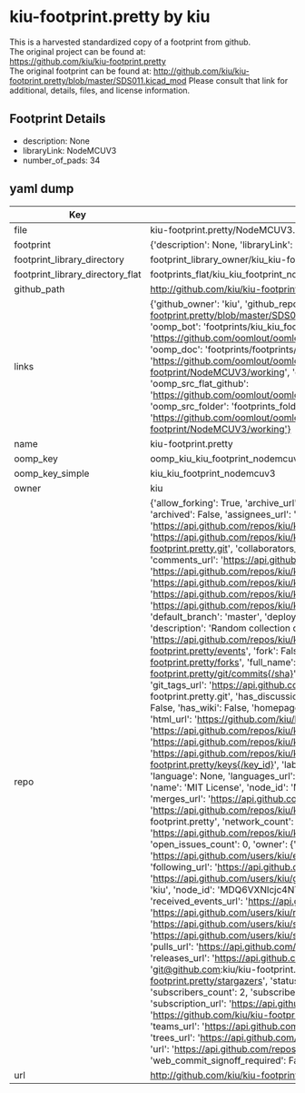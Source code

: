 # kiu-footprint.pretty by kiu  
This is a harvested standardized copy of a footprint from github.  
The original project can be found at:  
https://github.com/kiu/kiu-footprint.pretty  
The original footprint can be found at:
http://github.com/kiu/kiu-footprint.pretty/blob/master/SDS011.kicad_mod
Please consult that link for additional, details, files, and license information.  
## Footprint Details
* description: None  
* libraryLink: NodeMCUV3  
* number_of_pads: 34  
## yaml dump  
| Key | Value |  
| --- | --- |  
| file | kiu-footprint.pretty/NodeMCUV3.kicad_mod |  
| footprint | {'description': None, 'libraryLink': 'NodeMCUV3', 'number_of_pads': 34} |  
| footprint_library_directory | footprint_library_owner/kiu_kiu-footprint.pretty |  
| footprint_library_directory_flat | footprints_flat/kiu_kiu_footprint_nodemcuv3/working |  
| github_path | http://github.com/kiu/kiu-footprint.pretty/blob/master/NodeMCUV3.kicad_mod |  
| links | {'github_owner': 'kiu', 'github_repo_name': 'kiu-footprint.pretty', 'github_src': 'http://github.com/kiu/kiu-footprint.pretty/blob/master/SDS011.kicad_mod', 'github_src_repo': 'https://github.com/kiu/kiu-footprint.pretty', 'oomp_bot': 'footprints/kiu_kiu_footprint_nodemcuv3/working', 'oomp_bot_github': 'https://github.com/oomlout/oomlout_oomp_footprint_bot/tree/main/footprints/kiu_kiu_footprint_nodemcuv3/working', 'oomp_doc': 'footprints/footprints/kiu/kiu-footprint/NodeMCUV3/working/', 'oomp_doc_github': 'https://github.com/oomlout/oomlout_oomp_footprint_doc/tree/main/footprints/footprints/kiu/kiu-footprint/NodeMCUV3/working', 'oomp_src_flat': 'footprints_flat/footprints_flat/kiu_kiu_footprint_nodemcuv3/working', 'oomp_src_flat_github': 'https://github.com/oomlout/oomlout_oomp_footprint_src/tree/main/footprints_flat/kiu_kiu_footprint_nodemcuv3/working', 'oomp_src_folder': 'footprints_folder/footprints_folder/kiu/kiu-footprint/NodeMCUV3/working', 'oomp_src_folder_github': 'https://github.com/oomlout/oomlout_oomp_footprint_src/tree/main/footprints_folder/kiu/kiu-footprint/NodeMCUV3/working'} |  
| name | kiu-footprint.pretty |  
| oomp_key | oomp_kiu_kiu_footprint_nodemcuv3 |  
| oomp_key_simple | kiu_kiu_footprint_nodemcuv3 |  
| owner | kiu |  
| repo | {'allow_forking': True, 'archive_url': 'https://api.github.com/repos/kiu/kiu-footprint.pretty/{archive_format}{/ref}', 'archived': False, 'assignees_url': 'https://api.github.com/repos/kiu/kiu-footprint.pretty/assignees{/user}', 'blobs_url': 'https://api.github.com/repos/kiu/kiu-footprint.pretty/git/blobs{/sha}', 'branches_url': 'https://api.github.com/repos/kiu/kiu-footprint.pretty/branches{/branch}', 'clone_url': 'https://github.com/kiu/kiu-footprint.pretty.git', 'collaborators_url': 'https://api.github.com/repos/kiu/kiu-footprint.pretty/collaborators{/collaborator}', 'comments_url': 'https://api.github.com/repos/kiu/kiu-footprint.pretty/comments{/number}', 'commits_url': 'https://api.github.com/repos/kiu/kiu-footprint.pretty/commits{/sha}', 'compare_url': 'https://api.github.com/repos/kiu/kiu-footprint.pretty/compare/{base}...{head}', 'contents_url': 'https://api.github.com/repos/kiu/kiu-footprint.pretty/contents/{+path}', 'contributors_url': 'https://api.github.com/repos/kiu/kiu-footprint.pretty/contributors', 'created_at': '2017-02-25T15:43:00Z', 'default_branch': 'master', 'deployments_url': 'https://api.github.com/repos/kiu/kiu-footprint.pretty/deployments', 'description': 'Random collection of KiCad footprints', 'disabled': False, 'downloads_url': 'https://api.github.com/repos/kiu/kiu-footprint.pretty/downloads', 'events_url': 'https://api.github.com/repos/kiu/kiu-footprint.pretty/events', 'fork': False, 'forks': 0, 'forks_count': 0, 'forks_url': 'https://api.github.com/repos/kiu/kiu-footprint.pretty/forks', 'full_name': 'kiu/kiu-footprint.pretty', 'git_commits_url': 'https://api.github.com/repos/kiu/kiu-footprint.pretty/git/commits{/sha}', 'git_refs_url': 'https://api.github.com/repos/kiu/kiu-footprint.pretty/git/refs{/sha}', 'git_tags_url': 'https://api.github.com/repos/kiu/kiu-footprint.pretty/git/tags{/sha}', 'git_url': 'git://github.com/kiu/kiu-footprint.pretty.git', 'has_discussions': False, 'has_downloads': True, 'has_issues': True, 'has_pages': False, 'has_projects': False, 'has_wiki': False, 'homepage': None, 'hooks_url': 'https://api.github.com/repos/kiu/kiu-footprint.pretty/hooks', 'html_url': 'https://github.com/kiu/kiu-footprint.pretty', 'id': 83142016, 'is_template': False, 'issue_comment_url': 'https://api.github.com/repos/kiu/kiu-footprint.pretty/issues/comments{/number}', 'issue_events_url': 'https://api.github.com/repos/kiu/kiu-footprint.pretty/issues/events{/number}', 'issues_url': 'https://api.github.com/repos/kiu/kiu-footprint.pretty/issues{/number}', 'keys_url': 'https://api.github.com/repos/kiu/kiu-footprint.pretty/keys{/key_id}', 'labels_url': 'https://api.github.com/repos/kiu/kiu-footprint.pretty/labels{/name}', 'language': None, 'languages_url': 'https://api.github.com/repos/kiu/kiu-footprint.pretty/languages', 'license': {'key': 'mit', 'name': 'MIT License', 'node_id': 'MDc6TGljZW5zZTEz', 'spdx_id': 'MIT', 'url': 'https://api.github.com/licenses/mit'}, 'merges_url': 'https://api.github.com/repos/kiu/kiu-footprint.pretty/merges', 'milestones_url': 'https://api.github.com/repos/kiu/kiu-footprint.pretty/milestones{/number}', 'mirror_url': None, 'name': 'kiu-footprint.pretty', 'network_count': 0, 'node_id': 'MDEwOlJlcG9zaXRvcnk4MzE0MjAxNg==', 'notifications_url': 'https://api.github.com/repos/kiu/kiu-footprint.pretty/notifications{?since,all,participating}', 'open_issues': 0, 'open_issues_count': 0, 'owner': {'avatar_url': 'https://avatars.githubusercontent.com/u/785968?v=4', 'events_url': 'https://api.github.com/users/kiu/events{/privacy}', 'followers_url': 'https://api.github.com/users/kiu/followers', 'following_url': 'https://api.github.com/users/kiu/following{/other_user}', 'gists_url': 'https://api.github.com/users/kiu/gists{/gist_id}', 'gravatar_id': '', 'html_url': 'https://github.com/kiu', 'id': 785968, 'login': 'kiu', 'node_id': 'MDQ6VXNlcjc4NTk2OA==', 'organizations_url': 'https://api.github.com/users/kiu/orgs', 'received_events_url': 'https://api.github.com/users/kiu/received_events', 'repos_url': 'https://api.github.com/users/kiu/repos', 'site_admin': False, 'starred_url': 'https://api.github.com/users/kiu/starred{/owner}{/repo}', 'subscriptions_url': 'https://api.github.com/users/kiu/subscriptions', 'type': 'User', 'url': 'https://api.github.com/users/kiu'}, 'private': False, 'pulls_url': 'https://api.github.com/repos/kiu/kiu-footprint.pretty/pulls{/number}', 'pushed_at': '2017-02-25T15:47:15Z', 'releases_url': 'https://api.github.com/repos/kiu/kiu-footprint.pretty/releases{/id}', 'size': 3, 'ssh_url': 'git@github.com:kiu/kiu-footprint.pretty.git', 'stargazers_count': 0, 'stargazers_url': 'https://api.github.com/repos/kiu/kiu-footprint.pretty/stargazers', 'statuses_url': 'https://api.github.com/repos/kiu/kiu-footprint.pretty/statuses/{sha}', 'subscribers_count': 2, 'subscribers_url': 'https://api.github.com/repos/kiu/kiu-footprint.pretty/subscribers', 'subscription_url': 'https://api.github.com/repos/kiu/kiu-footprint.pretty/subscription', 'svn_url': 'https://github.com/kiu/kiu-footprint.pretty', 'tags_url': 'https://api.github.com/repos/kiu/kiu-footprint.pretty/tags', 'teams_url': 'https://api.github.com/repos/kiu/kiu-footprint.pretty/teams', 'temp_clone_token': None, 'topics': [], 'trees_url': 'https://api.github.com/repos/kiu/kiu-footprint.pretty/git/trees{/sha}', 'updated_at': '2021-06-05T21:20:25Z', 'url': 'https://api.github.com/repos/kiu/kiu-footprint.pretty', 'visibility': 'public', 'watchers': 0, 'watchers_count': 0, 'web_commit_signoff_required': False} |  
| url | http://github.com/kiu/kiu-footprint.pretty |  

